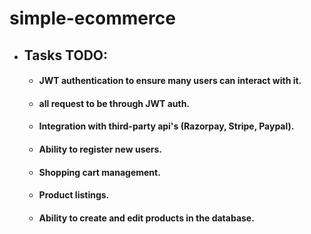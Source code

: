 # simple-ecommerce


<!-- - ### add urls for  -->
 - ## Tasks TODO:    
    
    - #### JWT authentication to ensure many users can interact with it.
    - #### all request to be through JWT auth.
    - #### Integration with third-party api's (Razorpay, Stripe, Paypal).
    - #### Ability to register new users.
    - #### Shopping cart management.
    - #### Product listings.
    - #### Ability to create and edit products in the database.
